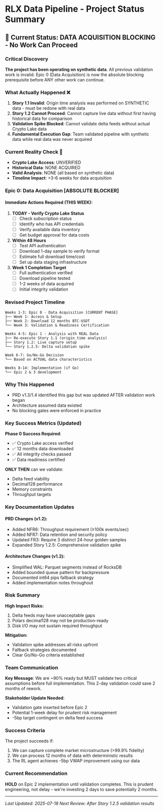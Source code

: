 # RLX Data Pipeline - Project Status Summary

## 🚨 Current Status: DATA ACQUISITION BLOCKING - No Work Can Proceed

### Critical Discovery
**The project has been operating on synthetic data**. All previous validation work is invalid. Epic 0 (Data Acquisition) is now the absolute blocking prerequisite before ANY other work can continue.

### What Actually Happened ❌
1. **Story 1.1 Invalid**: Origin time analysis was performed on SYNTHETIC data - must be redone with real data
2. **Story 1.2 Cannot Proceed**: Cannot capture live data without first having historical data for comparison
3. **Validation Spike Blocked**: Cannot validate delta feeds without actual Crypto Lake data
4. **Fundamental Execution Gap**: Team validated pipeline with synthetic data while real data was never acquired

### Current Reality Check 🔴
- **Crypto Lake Access**: UNVERIFIED
- **Historical Data**: NONE ACQUIRED
- **Valid Analysis**: NONE (all based on synthetic data)
- **Timeline Impact**: +3-6 weeks for data acquisition

### Epic 0: Data Acquisition [ABSOLUTE BLOCKER]

#### Immediate Actions Required (THIS WEEK):
1. **TODAY - Verify Crypto Lake Status**
   - [ ] Check subscription status
   - [ ] Identify who has API credentials
   - [ ] Verify available data inventory
   - [ ] Get budget approval for data costs

2. **Within 48 Hours**
   - [ ] Test API authentication
   - [ ] Download 1-day sample to verify format
   - [ ] Estimate full download time/cost
   - [ ] Set up data staging infrastructure

3. **Week 1 Completion Target**
   - [ ] Full authentication verified
   - [ ] Download pipeline tested
   - [ ] 1-2 weeks of data acquired
   - [ ] Initial integrity validation

### Revised Project Timeline

```
Weeks 1-3: Epic 0 - Data Acquisition [CURRENT PHASE]
├── Week 1: Access & Setup
├── Week 2: Download 12 months BTC-USDT
└── Week 3: Validation & Readiness Certification

Weeks 4-5: Epic 1 - Analysis with REAL Data
├── Re-execute Story 1.1 (origin_time analysis)
├── Story 1.2: Live capture setup
└── Story 1.2.5: Delta validation spike

Week 6-7: Go/No-Go Decision
└── Based on ACTUAL data characteristics

Weeks 8-14: Implementation (if Go)
└── Epic 2 & 3 development
```

### Why This Happened
- PRD v1.3/1.4 identified this gap but was updated AFTER validation work began
- Architecture assumed data existed
- No blocking gates were enforced in practice

### Key Success Metrics (Updated)
**Phase 0 Success Required**:
- ✅ Crypto Lake access verified
- ✅ 12 months data downloaded
- ✅ All integrity checks passed
- ✅ Data readiness certified

**ONLY THEN** can we validate:
- Delta feed viability
- Decimal128 performance  
- Memory constraints
- Throughput targets

### Key Documentation Updates

#### PRD Changes (v1.2):
- Added NFR6: Throughput requirement (≥100k events/sec)
- Added NFR7: Data retention and security policy
- Updated FR3: Require 3 distinct 24-hour golden samples
- Expanded Story 1.2.5: Comprehensive validation spike

#### Architecture Changes (v1.2):
- Simplified WAL: Parquet segments instead of RocksDB
- Added bounded queue pattern for backpressure
- Documented int64 pips fallback strategy
- Added implementation notes throughout

### Risk Summary

**High Impact Risks:**
1. Delta feeds may have unacceptable gaps
2. Polars decimal128 may not be production-ready
3. Disk I/O may not sustain required throughput

**Mitigation:**
- Validation spike addresses all risks upfront
- Fallback strategies documented
- Clear Go/No-Go criteria established

### Team Communication

**Key Message**: We are ~90% ready but MUST validate two critical assumptions before full implementation. This 2-day validation could save 2 months of rework.

**Stakeholder Update Needed**:
- Validation gate inserted before Epic 2
- Potential 1-week delay for prudent risk management
- -5bp target contingent on delta feed success

### Success Criteria

The project succeeds if:
1. We can capture complete market microstructure (>99.9% fidelity)
2. We can process 12 months of data with deterministic results
3. The RL agent achieves -5bp VWAP improvement using our data

### Current Recommendation

**HOLD** on Epic 2 implementation until validation completes. This is prudent engineering, not delay - we're investing 2 days to save potentially 2 months.

---

*Last Updated: 2025-07-18*
*Next Review: After Story 1.2.5 validation results*
